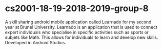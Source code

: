 # cs2001-18-19-2018-2019-group-8
A skill sharing android mobile application called Learnado for my second year at Brunel University. Learnado is an application that is used to connect expert individuals who specialise in specific activities such as sports or subjets like Math. This allows for individuals to learn and develop new skills. Developed in Android Studios.
